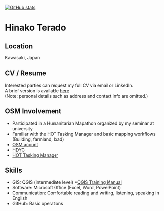 [![GitHub stats](https://github-readme-stats.vercel.app/api?username=usakooon&show_icons=true&theme=radical)](https://github.com/anuraghazra/github-readme-stats)

# Hinako Terado

##  Location
Kawasaki, Japan

## CV / Resume
Interested parties can request my full CV via email or LinkedIn.  
A brief version is available [here](https://docs.google.com/document/d/16WSAkKrSnProIKoNdnrKW49Bd1pC5XQJ/edit?usp=drivesdk&ouid=100749681504160064272&rtpof=true&sd=true)  
(Note: personal details such as address and contact info are omitted.)

##  OSM Involvement
- Participated in a Humanitarian Mapathon organized by my seminar at university
- Familiar with the HOT Tasking Manager and basic mapping workflows (Building, farmland, load)
- [OSM acount](https://www.openstreetmap.org/user/USAKOOON)
- [HDYC](https://hdyc.neis-one.org/?USAKOOON)
- [HOT Tasking Manager](https://tasks.hotosm.org/contributions)

##  Skills
- GIS: QGIS (intermediate level) *[QGIS Training Manual](https://docs.qgis.org/3.40/ja/docs/training_manual/index.html) 
- Software: Microsoft Office (Excel, Word, PowerPoint)
- Communication: Comfortable reading and writing, listening, speaking in English
- GitHub: Basic operations
